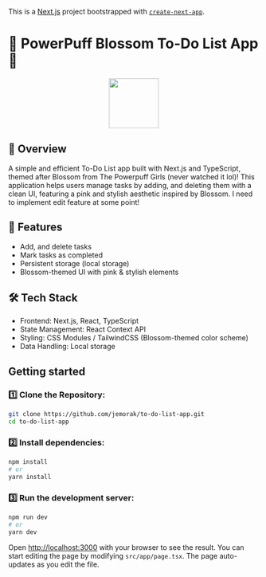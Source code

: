 This is a [Next.js](https://nextjs.org) project bootstrapped with [`create-next-app`](https://nextjs.org/docs/app/api-reference/cli/create-next-app).

# 🌸 PowerPuff Blossom To-Do List App 🌸

<p align="center">
  <img src="https://github.com/user-attachments/assets/fe859e22-02c5-41e1-b50a-600f50500cbf" width='100' />
</p>

## 📌 Overview

A simple and efficient To-Do List app built with Next.js and TypeScript, themed after Blossom from The Powerpuff Girls (never watched it lol)! This application helps users manage tasks by adding, and deleting them with a clean UI, featuring a pink and stylish aesthetic inspired by Blossom. I need to implement edit feature at some point!

## 🚀 Features

- Add, and delete tasks
- Mark tasks as completed
- Persistent storage (local storage)
- Blossom-themed UI with pink & stylish elements

## 🛠️ Tech Stack

- Frontend: Next.js, React, TypeScript
- State Management: React Context API
- Styling: CSS Modules / TailwindCSS (Blossom-themed color scheme)
- Data Handling: Local storage

## Getting started

### 1️⃣ Clone the Repository:

```bash
git clone https://github.com/jemorak/to-do-list-app.git
cd to-do-list-app
```

### 2️⃣ Install dependencies:

```bash
npm install
# or
yarn install
```

### 3️⃣ Run the development server:

```bash
npm run dev
# or
yarn dev
```

Open [http://localhost:3000](http://localhost:3000) with your browser to see the result.
You can start editing the page by modifying `src/app/page.tsx`. The page auto-updates as you edit the file.
